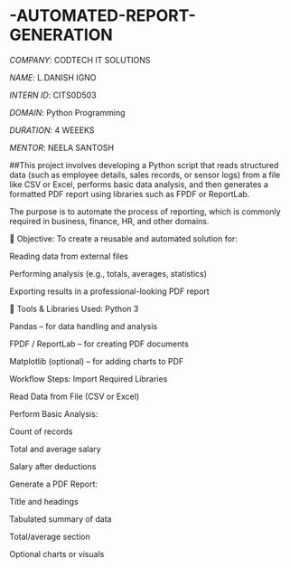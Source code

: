 # -AUTOMATED-REPORT-GENERATION  
*COMPANY*: CODTECH IT SOLUTIONS

*NAME*: L.DANISH IGNO

*INTERN ID*: CITS0D503

*DOMAIN*:  Python Programming

*DURATION*: 4 WEEEKS

*MENTOR*: NEELA SANTOSH


##This project involves developing a Python script that reads structured data (such as employee details, sales records, or sensor logs) from a file like CSV or Excel, performs basic data analysis, and then generates a formatted PDF report using libraries such as FPDF or ReportLab.

The purpose is to automate the process of reporting, which is commonly required in business, finance, HR, and other domains.

🎯 Objective:
To create a reusable and automated solution for:

Reading data from external files

Performing analysis (e.g., totals, averages, statistics)

Exporting results in a professional-looking PDF report

🧰 Tools & Libraries Used:
Python 3

Pandas – for data handling and analysis

FPDF / ReportLab – for creating PDF documents

Matplotlib (optional) – for adding charts to PDF

Workflow Steps:
Import Required Libraries

Read Data from File (CSV or Excel)

Perform Basic Analysis:

Count of records

Total and average salary

Salary after deductions

Generate a PDF Report:

Title and headings

Tabulated summary of data

Total/average section

Optional charts or visuals

